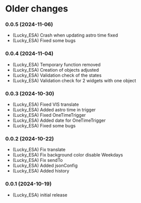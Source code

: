 # Older changes

### 0.0.5 (2024-11-06)

- (Lucky_ESA) Crash when updating astro time fixed
- (Lucky_ESA) Fixed some bugs

### 0.0.4 (2024-11-04)

- (Lucky_ESA) Temporary function removed
- (Lucky_ESA) Creation of objects adjusted
- (Lucky_ESA) Validation check of the states
- (Lucky_ESA) Validation check for 2 widgets with one object

### 0.0.3 (2024-10-30)

- (Lucky_ESA) Fixed VIS translate
- (Lucky_ESA) Added astro time in trigger
- (Lucky_ESA) Fixed OneTimeTrigger
- (Lucky_ESA) Added date for OneTimeTrigger
- (Lucky_ESA) Fixed some bugs

### 0.0.2 (2024-10-22)

- (Lucky_ESA) Fix translate
- (Lucky_ESA) Fix background color disable Weekdays
- (Lucky_ESA) Fix sendTo
- (Lucky_ESA) Added jsonConfig
- (Lucky_ESA) Added history

### 0.0.1 (2024-10-19)

- (Lucky_ESA) initial release
